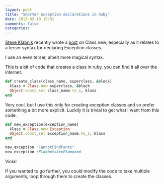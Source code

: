 ```yaml
---
layout: post
title: "Shorter exception declarations in Ruby"
date: 2013-02-10 19:31
comments: false
categories:
---
```


<a href="http://steveklabnik.com/">Steve Klabnik</a> recently wrote a <a href="http://blog.steveklabnik.com/posts/2012-09-09-random-ruby-tricks--class-new">post</a> on Class.new, especially as it relates to a terser syntax for declaring Exception classes.

I use an even terser, albeit more magical syntax.
<!-- more -->

This is a bit of code that creates a class in ruby, you can find it all over the internet.

``` ruby
def create_class(class_name, superclass, &block)
  klass = Class.new superclass, &block
  Object.const_set class_name.to_s, klass
end
```
Very cool, but I use this only for creating exception classes and so prefer something a bit more explicit. Luckily it is trivial to get what I want from this code.

``` ruby
def new_exception(exception_name)
  klass = Class.new Exception
  Object.const_set exception_name.to_s, klass
end

new_exception "CannotFindPants"
new_exception :FlobbetsAreFlumoxed
```

Viola!

If you wanted to go further, you could modify the code to take multiple arguments, loop through them to create the classes.

